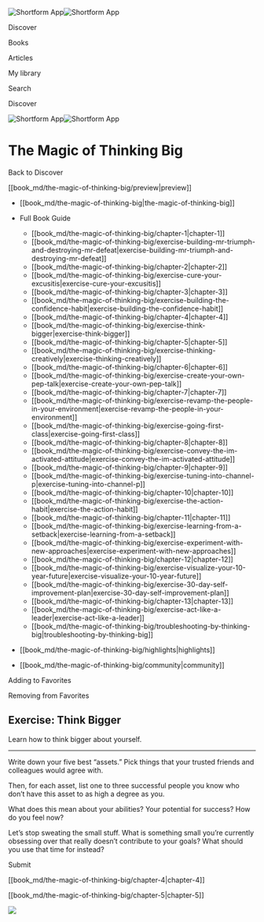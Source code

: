 ![Shortform App](/img/logo.36a2399e.svg)![Shortform App](/img/logo-dark.70c1b072.svg)

Discover

Books

Articles

My library

Search

Discover

![Shortform App](/img/logo.36a2399e.svg)![Shortform App](/img/logo-dark.70c1b072.svg)

# The Magic of Thinking Big

Back to Discover

[[book_md/the-magic-of-thinking-big/preview|preview]]

  * [[book_md/the-magic-of-thinking-big|the-magic-of-thinking-big]]
  * Full Book Guide

    * [[book_md/the-magic-of-thinking-big/chapter-1|chapter-1]]
    * [[book_md/the-magic-of-thinking-big/exercise-building-mr-triumph-and-destroying-mr-defeat|exercise-building-mr-triumph-and-destroying-mr-defeat]]
    * [[book_md/the-magic-of-thinking-big/chapter-2|chapter-2]]
    * [[book_md/the-magic-of-thinking-big/exercise-cure-your-excusitis|exercise-cure-your-excusitis]]
    * [[book_md/the-magic-of-thinking-big/chapter-3|chapter-3]]
    * [[book_md/the-magic-of-thinking-big/exercise-building-the-confidence-habit|exercise-building-the-confidence-habit]]
    * [[book_md/the-magic-of-thinking-big/chapter-4|chapter-4]]
    * [[book_md/the-magic-of-thinking-big/exercise-think-bigger|exercise-think-bigger]]
    * [[book_md/the-magic-of-thinking-big/chapter-5|chapter-5]]
    * [[book_md/the-magic-of-thinking-big/exercise-thinking-creatively|exercise-thinking-creatively]]
    * [[book_md/the-magic-of-thinking-big/chapter-6|chapter-6]]
    * [[book_md/the-magic-of-thinking-big/exercise-create-your-own-pep-talk|exercise-create-your-own-pep-talk]]
    * [[book_md/the-magic-of-thinking-big/chapter-7|chapter-7]]
    * [[book_md/the-magic-of-thinking-big/exercise-revamp-the-people-in-your-environment|exercise-revamp-the-people-in-your-environment]]
    * [[book_md/the-magic-of-thinking-big/exercise-going-first-class|exercise-going-first-class]]
    * [[book_md/the-magic-of-thinking-big/chapter-8|chapter-8]]
    * [[book_md/the-magic-of-thinking-big/exercise-convey-the-im-activated-attitude|exercise-convey-the-im-activated-attitude]]
    * [[book_md/the-magic-of-thinking-big/chapter-9|chapter-9]]
    * [[book_md/the-magic-of-thinking-big/exercise-tuning-into-channel-p|exercise-tuning-into-channel-p]]
    * [[book_md/the-magic-of-thinking-big/chapter-10|chapter-10]]
    * [[book_md/the-magic-of-thinking-big/exercise-the-action-habit|exercise-the-action-habit]]
    * [[book_md/the-magic-of-thinking-big/chapter-11|chapter-11]]
    * [[book_md/the-magic-of-thinking-big/exercise-learning-from-a-setback|exercise-learning-from-a-setback]]
    * [[book_md/the-magic-of-thinking-big/exercise-experiment-with-new-approaches|exercise-experiment-with-new-approaches]]
    * [[book_md/the-magic-of-thinking-big/chapter-12|chapter-12]]
    * [[book_md/the-magic-of-thinking-big/exercise-visualize-your-10-year-future|exercise-visualize-your-10-year-future]]
    * [[book_md/the-magic-of-thinking-big/exercise-30-day-self-improvement-plan|exercise-30-day-self-improvement-plan]]
    * [[book_md/the-magic-of-thinking-big/chapter-13|chapter-13]]
    * [[book_md/the-magic-of-thinking-big/exercise-act-like-a-leader|exercise-act-like-a-leader]]
    * [[book_md/the-magic-of-thinking-big/troubleshooting-by-thinking-big|troubleshooting-by-thinking-big]]
  * [[book_md/the-magic-of-thinking-big/highlights|highlights]]
  * [[book_md/the-magic-of-thinking-big/community|community]]



Adding to Favorites 

Removing from Favorites 

## Exercise: Think Bigger

Learn how to think bigger about yourself.

* * *

Write down your five best “assets.” Pick things that your trusted friends and colleagues would agree with.

Then, for each asset, list one to three successful people you know who don’t have this asset to as high a degree as you.

What does this mean about your abilities? Your potential for success? How do you feel now?

Let’s stop sweating the small stuff. What is something small you’re currently obsessing over that really doesn’t contribute to your goals? What should you use that time for instead?

Submit 

[[book_md/the-magic-of-thinking-big/chapter-4|chapter-4]]

[[book_md/the-magic-of-thinking-big/chapter-5|chapter-5]]

![](https://bat.bing.com/action/0?ti=56018282&Ver=2&mid=8b5cd986-0c07-4feb-b8b0-a5587d23d7d9&sid=1711133063fa11eebdec89a8b8ae3bbc&vid=171147a063fa11eea7440fcfeb230d96&vids=0&msclkid=N&pi=0&lg=en-US&sw=800&sh=600&sc=24&nwd=1&tl=Shortform%20%7C%20Book&p=https%3A%2F%2Fwww.shortform.com%2Fapp%2Fbook%2Fthe-magic-of-thinking-big%2Fexercise-think-bigger&r=&lt=383&evt=pageLoad&sv=1&rn=212286)
